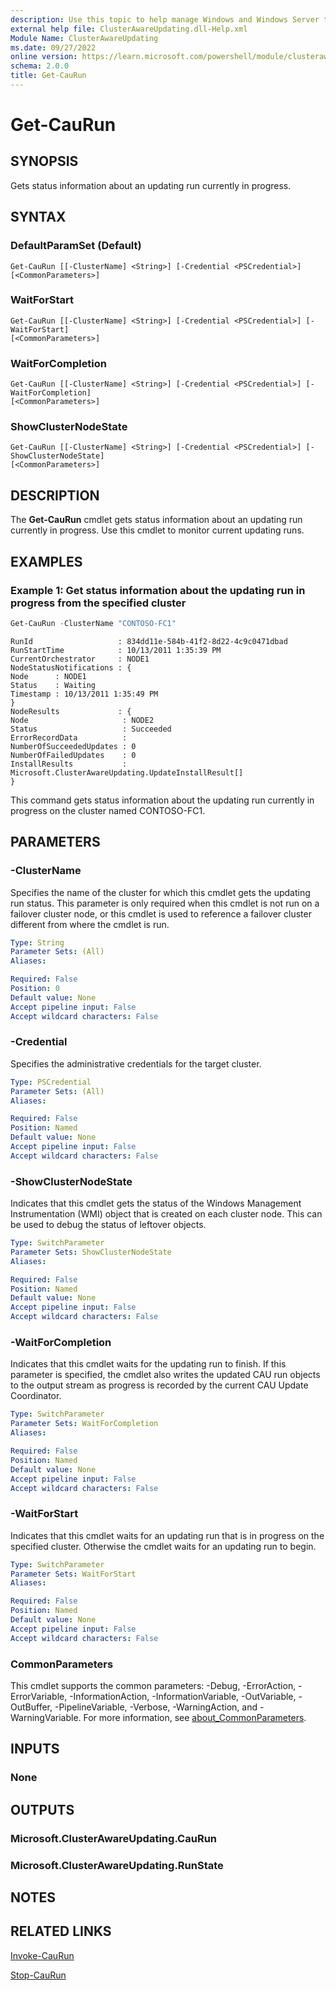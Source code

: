 ```yaml
---
description: Use this topic to help manage Windows and Windows Server technologies with Windows PowerShell.
external help file: ClusterAwareUpdating.dll-Help.xml
Module Name: ClusterAwareUpdating
ms.date: 09/27/2022
online version: https://learn.microsoft.com/powershell/module/clusterawareupdating/get-caurun?view=windowsserver2022-ps&wt.mc_id=ps-gethelp
schema: 2.0.0
title: Get-CauRun
---
```


# Get-CauRun

## SYNOPSIS
Gets status information about an updating run currently in progress.

## SYNTAX

### DefaultParamSet (Default)
```
Get-CauRun [[-ClusterName] <String>] [-Credential <PSCredential>] [<CommonParameters>]
```

### WaitForStart
```
Get-CauRun [[-ClusterName] <String>] [-Credential <PSCredential>] [-WaitForStart]
[<CommonParameters>]
```

### WaitForCompletion
```
Get-CauRun [[-ClusterName] <String>] [-Credential <PSCredential>] [-WaitForCompletion]
[<CommonParameters>]
```

### ShowClusterNodeState
```
Get-CauRun [[-ClusterName] <String>] [-Credential <PSCredential>] [-ShowClusterNodeState]
[<CommonParameters>]
```

## DESCRIPTION
The **Get-CauRun** cmdlet gets status information about an updating run currently in progress.
Use this cmdlet to monitor current updating runs.

## EXAMPLES

### Example 1: Get status information about the updating run in progress from the specified cluster
```powershell
Get-CauRun -ClusterName "CONTOSO-FC1"
```

```output
RunId                   : 834dd11e-584b-41f2-8d22-4c9c0471dbad 
RunStartTime            : 10/13/2011 1:35:39 PM 
CurrentOrchestrator     : NODE1 
NodeStatusNotifications : { 
Node      : NODE1 
Status    : Waiting 
Timestamp : 10/13/2011 1:35:49 PM 
} 
NodeResults             : { 
Node                     : NODE2 
Status                   : Succeeded 
ErrorRecordData          : 
NumberOfSucceededUpdates : 0 
NumberOfFailedUpdates    : 0 
InstallResults           : Microsoft.ClusterAwareUpdating.UpdateInstallResult[] 
}
```

This command gets status information about the updating run currently in progress on the cluster
named CONTOSO-FC1.

## PARAMETERS

### -ClusterName
Specifies the name of the cluster for which this cmdlet gets the updating run status. This parameter
is only required when this cmdlet is not run on a failover cluster node, or this cmdlet is used to
reference a failover cluster different from where the cmdlet is run.

```yaml
Type: String
Parameter Sets: (All)
Aliases: 

Required: False
Position: 0
Default value: None
Accept pipeline input: False
Accept wildcard characters: False
```

### -Credential
Specifies the administrative credentials for the target cluster.

```yaml
Type: PSCredential
Parameter Sets: (All)
Aliases: 

Required: False
Position: Named
Default value: None
Accept pipeline input: False
Accept wildcard characters: False
```

### -ShowClusterNodeState
Indicates that this cmdlet gets the status of the Windows Management Instrumentation (WMI) object
that is created on each cluster node. This can be used to debug the status of leftover objects.

```yaml
Type: SwitchParameter
Parameter Sets: ShowClusterNodeState
Aliases: 

Required: False
Position: Named
Default value: None
Accept pipeline input: False
Accept wildcard characters: False
```

### -WaitForCompletion
Indicates that this cmdlet waits for the updating run to finish. If this parameter is specified, the
cmdlet also writes the updated CAU run objects to the output stream as progress is recorded by the
current CAU Update Coordinator.

```yaml
Type: SwitchParameter
Parameter Sets: WaitForCompletion
Aliases: 

Required: False
Position: Named
Default value: None
Accept pipeline input: False
Accept wildcard characters: False
```

### -WaitForStart
Indicates that this cmdlet waits for an updating run that is in progress on the specified cluster.
Otherwise the cmdlet waits for an updating run to begin.

```yaml
Type: SwitchParameter
Parameter Sets: WaitForStart
Aliases: 

Required: False
Position: Named
Default value: None
Accept pipeline input: False
Accept wildcard characters: False
```

### CommonParameters
This cmdlet supports the common parameters: -Debug, -ErrorAction, -ErrorVariable,
-InformationAction, -InformationVariable, -OutVariable, -OutBuffer, -PipelineVariable, -Verbose,
-WarningAction, and -WarningVariable. For more information, see
[about_CommonParameters](https://go.microsoft.com/fwlink/?LinkID=113216).

## INPUTS

### None

## OUTPUTS

### Microsoft.ClusterAwareUpdating.CauRun

### Microsoft.ClusterAwareUpdating.RunState

## NOTES

## RELATED LINKS

[Invoke-CauRun](./Invoke-CauRun.md)

[Stop-CauRun](./Stop-CauRun.md)

